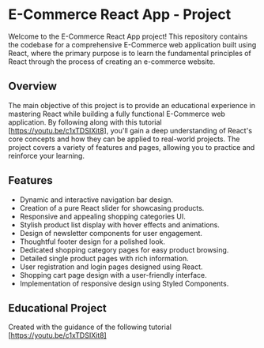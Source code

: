 # E-Commerce React App - Project

Welcome to the E-Commerce React App project! This repository contains the codebase for a comprehensive E-Commerce web application built using React, where the primary purpose is to learn the fundamental principles of React through the process of creating an e-commerce website.

## Overview

The main objective of this project is to provide an educational experience in mastering React while building a fully functional E-Commerce web application. By following along with this tutorial [https://youtu.be/c1xTDSIXit8], you'll gain a deep understanding of React's core concepts and how they can be applied to real-world projects. The project covers a variety of features and pages, allowing you to practice and reinforce your learning.

## Features

- Dynamic and interactive navigation bar design.
- Creation of a pure React slider for showcasing products.
- Responsive and appealing shopping categories UI.
- Stylish product list display with hover effects and animations.
- Design of newsletter components for user engagement.
- Thoughtful footer design for a polished look.
- Dedicated shopping category pages for easy product browsing.
- Detailed single product pages with rich information.
- User registration and login pages designed using React.
- Shopping cart page design with a user-friendly interface.
- Implementation of responsive design using Styled Components.


## Educational Project

Created with the guidance of the following tutorial [https://youtu.be/c1xTDSIXit8]
